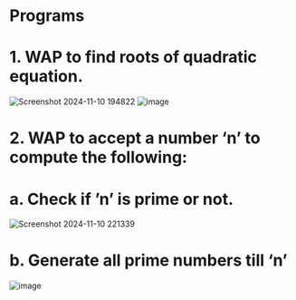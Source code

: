 # Programs
# 1. WAP to find roots of quadratic equation.

![Screenshot 2024-11-10 194822](https://github.com/user-attachments/assets/e4b47f89-b5fa-406e-a7ee-886aa9ba05f3)
![image](https://github.com/user-attachments/assets/99e7ae13-305d-4c46-8d74-600aa3d66520)

# 2. WAP to accept a number ‘n’ to compute the following:
# a. Check if ’n’ is prime or not.
![Screenshot 2024-11-10 221339](https://github.com/user-attachments/assets/b2aa616a-f767-454d-a0e0-208141ddb9bb)

# b. Generate all prime numbers till ‘n’
![image](https://github.com/user-attachments/assets/82199d4a-2149-4711-b451-fdff84fde3bf)


